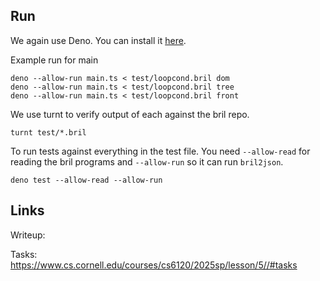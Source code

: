 ## Run

We again use Deno. You can install it [here](https://docs.deno.com/runtime/getting_started/installation/).

Example run for main

```shell
deno --allow-run main.ts < test/loopcond.bril dom
deno --allow-run main.ts < test/loopcond.bril tree
deno --allow-run main.ts < test/loopcond.bril front
```

We use turnt to verify output of each against the bril repo.

```shell
turnt test/*.bril
```


To run tests against everything in the test file. You need `--allow-read` for reading the bril programs and `--allow-run` so it can run `bril2json`.

```shell
deno test --allow-read --allow-run
```

## Links

Writeup: 

Tasks: https://www.cs.cornell.edu/courses/cs6120/2025sp/lesson/5//#tasks
